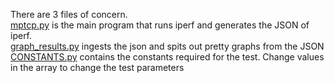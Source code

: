 There are 3 files of concern.  
[mptcp.py](mptcp.py) is the main program that runs iperf and generates the JSON of iperf.  
[graph_results.py](graph_results.py) ingests the json and spits out pretty graphs from the JSON  
[CONSTANTS.py](CONSTANTS.py) contains the constants required for the test. Change values in the array to change the test parameters
